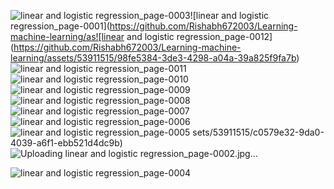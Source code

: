 ![linear and logistic regression_page-0003](https://github.com/Rishabh672003/Learning-machine-learning/assets/53911515/6565bf4b-fb65-43d1-a6c7-6ccb1f12cde1)![linear and logistic regression_page-0001](https://github.com/Rishabh672003/Learning-machine-learning/as![linear and logistic regression_page-0012](https://github.com/Rishabh672003/Learning-machine-learning/assets/53911515/98fe5384-3de3-4298-a04a-39a825f9fa7b)
![linear and logistic regression_page-0011](https://github.com/Rishabh672003/Learning-machine-learning/assets/53911515/2d359697-a93c-4cb4-be8e-24d1bed7f3d5)
![linear and logistic regression_page-0010](https://github.com/Rishabh672003/Learning-machine-learning/assets/53911515/9c7ef49d-07bb-4e28-918a-aecbb857455e)
![linear and logistic regression_page-0009](https://github.com/Rishabh672003/Learning-machine-learning/assets/53911515/7fe517d4-0705-416d-b599-c97dfcbbb97a)
![linear and logistic regression_page-0008](https://github.com/Rishabh672003/Learning-machine-learning/assets/53911515/65cdc1d3-d9d7-492d-818e-e2ec8ffac3e6)
![linear and logistic regression_page-0007](https://github.com/Rishabh672003/Learning-machine-learning/assets/53911515/b4e7aa06-442d-450f-884b-67dc263df924)
![linear and logistic regression_page-0006](https://github.com/Rishabh672003/Learning-machine-learning/assets/53911515/e6a4aa1f-be4b-48de-8974-2b439b26101e)
![linear and logistic regression_page-0005](https://github.com/Rishabh672003/Learning-machine-learning/assets/53911515/76050c7b-3b47-4b9b-b3b4-992e05a4605a)
sets/53911515/c0579e32-9da0-4039-a6f1-ebb521d4dc9b)![Uploading linear and logistic regression_page-0002.jpg…]()

![linear and logistic regression_page-0004](https://github.com/Rishabh672003/Learning-machine-learning/assets/53911515/29ccf5a2-bf23-436f-ad43-9177c6c38a3d)
